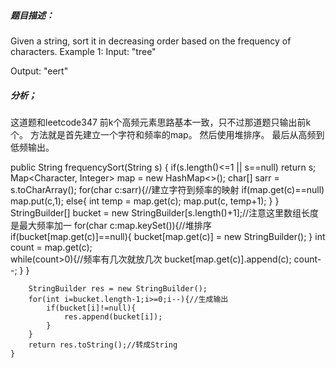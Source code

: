 ##### 题目描述：
  Given a string, sort it in decreasing order based on the frequency of characters.
  Example 1: 
  Input:
  "tree"

  Output:
  "eert"

##### 分析；
  这道题和leetcode347 前k个高频元素思路基本一致，只不过那道题只输出前k个。
  方法就是首先建立一个字符和频率的map。
  然后使用堆排序。
  最后从高频到低频输出。
  
  public String frequencySort(String s) {
        if(s.length()<=1 || s==null)
            return s;
        Map<Character, Integer> map = new HashMap<>();
        char[] sarr = s.toCharArray();
        for(char c:sarr){//建立字符到频率的映射
            if(map.get(c)==null)
                map.put(c,1);
            else{
                int temp = map.get(c);
                map.put(c, temp+1);
            }
        }
        StringBuilder[] bucket = new StringBuilder[s.length()+1];//注意这里数组长度是最大频率加一
        for(char c:map.keySet()){//堆排序
            if(bucket[map.get(c)]==null){
                bucket[map.get(c)] = new StringBuilder();
            }
                int count = map.get(c);             
                while(count>0){//频率有几次就放几次
                    bucket[map.get(c)].append(c);
                    count--;
                }
            }

        StringBuilder res = new StringBuilder();
        for(int i=bucket.length-1;i>=0;i--){//生成输出
            if(bucket[i]!=null){
                res.append(bucket[i]);
            }
        }
        return res.toString();//转成String
    }
